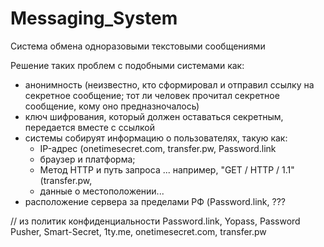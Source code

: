 # Messaging_System
 Система обмена одноразовыми текстовыми сообщениями
 
 Решение таких проблем с подобными системами как:
 - анонимность (неизвестно, кто сформировал и отправил ссылку на секретное сообщение; тот ли человек прочитал секретное сообщение, кому оно предназночалось)
 - ключ шифрования, который должен оставаться секретным, передается вместе с ссылкой
 - системы собируят информацию о пользователях, такую как:
   * IP-адрес (onetimesecret.com, transfer.pw, Password.link
   * браузер и платформа;
   * Метод HTTP и путь запроса ... например, "GET / HTTP / 1.1" (transfer.pw, 
   * данные о местоположении...
 - расположение сервера за пределами РФ (Password.link, ???
   
// из политик конфиденциальности Password.link, Yopass, Password Pusher, Smart-Secret, 1ty.me, onetimesecret.com, transfer.pw

